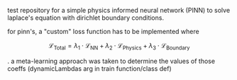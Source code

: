 test repository for a simple physics informed neural network (PINN) to solve laplace's equation with dirichlet boundary conditions.

for pinn's, a "custom" loss function has to be implemented where 

```math
\mathcal{L}_{\text{Total}} = \lambda_1 \cdot \mathcal L_{\text{NN}} + \lambda_2 \cdot \mathcal L_{\text{Physics}} + \lambda_3 \cdot \mathcal L_{\text{Boundary}}
```

. a meta-learning approach was taken to determine the values of those coeffs (dynamicLambdas arg in train function/class def)
